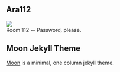 ## Ara112
![](https://vignette.wikia.nocookie.net/harrypotter/images/2/26/Screenshot_697.png/revision/latest?cb=20150502134330)  
 Room 112 -- Password, please.

## Moon Jekyll Theme
 [Moon](https://taylantatli.github.io/Moon) is a minimal, one column jekyll theme.
